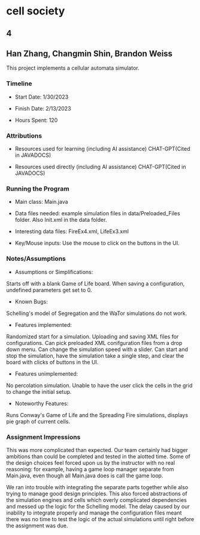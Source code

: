 # cell society
## 4
## Han Zhang, Changmin Shin, Brandon Weiss


This project implements a cellular automata simulator.

### Timeline

 * Start Date: 1/30/2023

 * Finish Date: 2/13/2023

 * Hours Spent: 120



### Attributions

 * Resources used for learning (including AI assistance)
     CHAT-GPT(Cited in JAVADOCS)
     
 
 * Resources used directly (including AI assistance)
    CHAT-GPT(Cited in JAVADOCS)

### Running the Program

 * Main class: Main.java

 * Data files needed: example simulation files in data/Preloaded_Files folder. Also Init.xml in the data folder.

 * Interesting data files: FireEx4.xml, LifeEx3.xml

 * Key/Mouse inputs: Use the mouse to click on the buttons in the UI.



### Notes/Assumptions

 * Assumptions or Simplifications:

 Starts off with a blank Game of Life board. When saving a configuration, undefined parameters get set to 0.

 * Known Bugs: 
 
 Schelling's model of Segregation and the WaTor simulations do not work.

 * Features implemented:

 Randomized start for a simulation. Uploading and saving XML files for configurations. Can pick preloaded XML conifguration files from a drop down menu. Can change the simulation speed with a slider. Can start and stop the simulation, have the simulation take a single step, and clear the board with clicks of buttons in the UI.

 * Features unimplemented: 
 
 No percolation simulation. Unable to have the user click the cells in the grid to change the initial setup.

 * Noteworthy Features:

Runs Conway's Game of Life and the Spreading Fire simulations, displays pie graph of current cells.


### Assignment Impressions

This was more complicated than expected. Our team certainly had bigger ambitions than could be completed and tested in the alotted time. Some of the design choices feel forced upon us by the instructor with no real reasoning: for example, having a game loop manager separate from Main.java, even though all Main.java does is call the game loop. 

We ran into trouble with integrating the separate parts together while also trying to manage good design principles. This also forced abstractions of the simulation engines and cells which overly complicated dependencies and messed up the logic for the Schelling model. The delay caused by our inability to integrate properly and manage the configuration files meant there was no time to test the logic of the actual simulations until right before the assignment was due.
